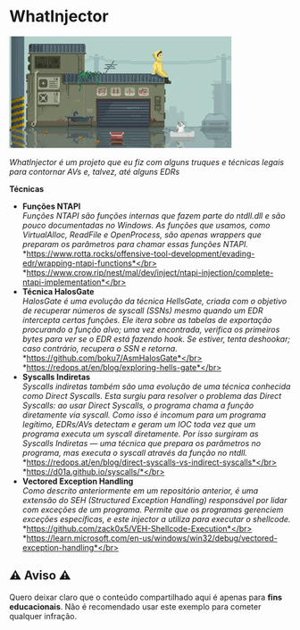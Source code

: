 # WhatInjector

<img src=img/8bit.gif/>

*WhatInjector é um projeto que eu fiz com alguns truques e técnicas legais para contornar AVs e, talvez, até alguns EDRs*

**Técnicas**  
* **Funções NTAPI**</br>
  *Funções NTAPI são funções internas que fazem parte do ntdll.dll e são pouco documentadas no Windows. As funções que usamos, como VirtualAlloc, ReadFile e OpenProcess, são apenas wrappers que preparam os parâmetros para chamar essas funções NTAPI.*</br>
  *https://www.rotta.rocks/offensive-tool-development/evading-edr/wrapping-ntapi-functions*</br>
  *https://www.crow.rip/nest/mal/dev/inject/ntapi-injection/complete-ntapi-implementation*</br>
* **Técnica HalosGate**</br>
  *HalosGate é uma evolução da técnica HellsGate, criada com o objetivo de recuperar números de syscall (SSNs) mesmo quando um EDR intercepta certas funções. Ele itera sobre as tabelas de exportação procurando a função alvo; uma vez encontrada, verifica os primeiros bytes para ver se o EDR está fazendo hook. Se estiver, tenta deshookar; caso contrário, recupera o SSN e retorna.*</br>
  *https://github.com/boku7/AsmHalosGate*</br>
  *https://redops.at/en/blog/exploring-hells-gate*</br>
* **Syscalls Indiretas**</br>
  *Syscalls indiretas também são uma evolução de uma técnica conhecida como Direct Syscalls. Esta surgiu para resolver o problema das Direct Syscalls: ao usar Direct Syscalls, o programa chama a função diretamente via syscall. Como isso é incomum para um programa legítimo, EDRs/AVs detectam e geram um IOC toda vez que um programa executa um syscall diretamente. Por isso surgiram as Syscalls Indiretas — uma técnica que prepara os parâmetros no programa, mas executa o syscall através da função no ntdll.*</br>
  *https://redops.at/en/blog/direct-syscalls-vs-indirect-syscalls*</br>
  *https://d01a.github.io/syscalls/*</br>
* **Vectored Exception Handling**</br>
  *Como descrito anteriormente em um repositório anterior, é uma extensão do SEH (Structured Exception Handling) responsável por lidar com exceções de um programa. Permite que os programas gerenciem exceções específicas, e este injector a utiliza para executar o shellcode.*</br>
  *https://github.com/zack0x5/VEH-Shellcode-Execution*</br>
  *https://learn.microsoft.com/en-us/windows/win32/debug/vectored-exception-handling*</br>

⚠️ **Aviso** ⚠️
---
Quero deixar claro que o conteúdo compartilhado aqui é apenas para **fins educacionais**. Não é recomendado usar este exemplo para cometer qualquer infração.
